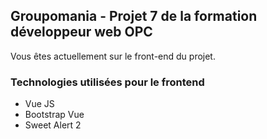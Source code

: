 ## Groupomania - Projet 7 de la formation développeur web OPC

Vous êtes actuellement sur le front-end du projet.

### Technologies utilisées pour le frontend

- Vue JS 
- Bootstrap Vue
- Sweet Alert 2
